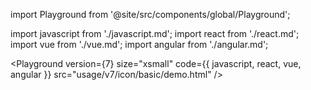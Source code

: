 import Playground from '@site/src/components/global/Playground';

import javascript from './javascript.md';
import react from './react.md';
import vue from './vue.md';
import angular from './angular.md';

<Playground
  version={7}
  size="xsmall"
  code={{ javascript, react, vue, angular }}
  src="usage/v7/icon/basic/demo.html"
/>
